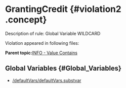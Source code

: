 # GrantingCredit {#violation2 .concept}

Description of rule: Global Variable WILDCARD

Violation appeared in following files:

**Parent topic:**[INFO - Value Contains](../../../../../../modules/demo_Enterprise/dita/qa/rules/INFO_-_Value_Contains.md)

## Global Variables {#Global_Variables}

-   [/defaultVars/defaultVars.substvar](../../../projects/GrantingCredit/defaultVars/defaultVars.substvar.md)


